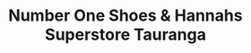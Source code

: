 ---
title: "Number One Shoes & Hannahs Superstore Tauranga"
url: /tauranga/number-one-shoes-und-hannahs-superstore-tauranga/
shop: Schuhe
---